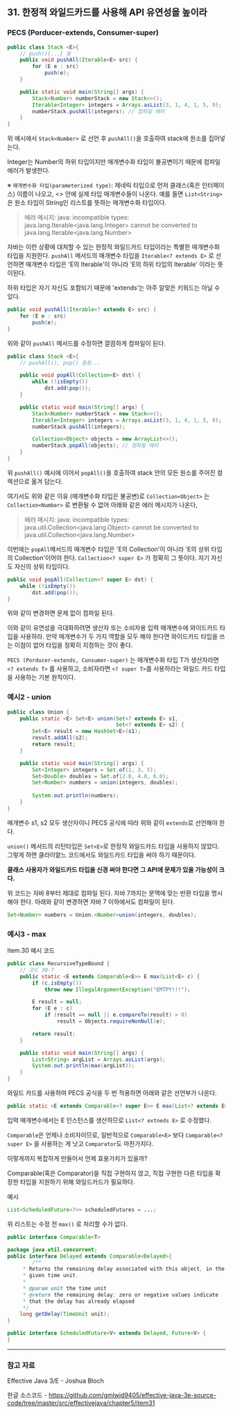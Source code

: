 ## 31. 한정적 와일드카드를 사용해 API 유연성을 높이라

### PECS (Porducer-extends, Consumer-super)

```java
public class Stack <E>{
    // push(){...} 등
    public void pushAll(Iterable<E> src) {
        for (E e : src)
            push(e);
    }

    public static void main(String[] args) {
        Stack<Number> numberStack = new Stack<>();
        Iterable<Integer> integers = Arrays.asList(3, 1, 4, 1, 5, 9);
        numberStack.pushAll(integers); // 컴파일 에러
    }
}
```

위 예시에서 `Stack<Number>` 로 선언 후 `pushAll()`을 호출하여 stack에 원소를 집어넣는다. 

Integer는 Number의 하위 타입이지만 매개변수화 타입이 불공변이기 때문에 컴파일 에러가 발생한다.

※ `매개변수화 타입(parameterized type)`: 제네릭 타입으로 먼저 클래스(혹은 인터페이스) 이름이 나오고, <> 안에 실제 타입 매개변수들이 나온다. 예를 들면 `List<String>`은 원소 타입이 String인 리스트를 뜻하는 매개변수화 타입이다.

> 에러 메시지: java: incompatible types: java.lang.Iterable<java.lang.Integer> cannot be converted to java.lang.Iterable<java.lang.Number>

자바는 이런 상황에 대처할 수 있는 한정적 와일드카드 타입이라는 특별한 매개변수화 타입을 지원한다.
`pushAll` 메서드의 매개변수 타입을 `Iterable<? extends E>` 로 선언하면 매개변수 타입은 'E의 Iterable'이 아니라 'E의 하위 타입의 Iterable' 이라는 뜻이된다. 

하위 타입은 자기 자신도 포함되기 때문에 'extends'는 아주 알맞은 키워드는 아닐 수 있다. 

```java
public void pushAll(Iterable<? extends E> src) {
    for (E e : src)
        push(e);
}
```

위와 같이 `pushAll` 메서드를 수정하면 깔끔하게 컴파일이 된다.

```java
public class Stack <E>{
    // pushAll(), pop() 등등...

    public void popAll(Collection<E> dst) {
        while (!isEmpty())
            dst.add(pop());
    }

    public static void main(String[] args) {
        Stack<Number> numberStack = new Stack<>();
        Iterable<Integer> integers = Arrays.asList(3, 1, 4, 1, 5, 9);
        numberStack.pushAll(integers);

        Collection<Object> objects = new ArrayList<>();
        numberStack.popAll(objects); // 컴파일 에러
    }
}
```

위 `pushAll()` 예시에 이어서  `popAll()`을 호출하여 stack 안의 모든 원소를 주어진 컬렉션으로 옮겨 담는다.

여기서도 위와 같은 이유 (매개변수화 타입은 불공변)로 `Collection<Object>` 는 `Collection<Number>` 로 변환될 수 없어 아래와 같은 에러 메시지가 나온다,

> 에러 메시지: java: incompatible types: java.util.Collection<java.lang.Object> cannot be converted to java.util.Collection<java.lang.Number>

이번에는 `popAll`메서드의 매개변수 타입은 'E의 Collection'이 아니라 'E의 상위 타입의 Collection'이어야 한다. `Collection<? super E>` 가 정확히 그 뜻이다. 자기 자신도 자신의 상위 타입이다.

```java
public void popAll(Collection<? super E> dst) {
    while (!isEmpty())
        dst.add(pop());
}
```
위와 같이 변경하면 문제 없이 컴파일 된다.

이와 같이 유연성을 극대화하려면 생산자 또는 소비자용 입력 매개변수에 와이드카드 타입을 사용하라. 만약 매개변수가 두 가지 역할을 모두 해야 한다면 와이드카드 타입을 쓰는 이점이 없어 타입을 정확히 지정하는 것이 좋다.

`PECS (Porducer-extends, Consumer-super)` 는 매개변수화 타입 T가 생산자라면 `<? extends T>` 를 사용하고, 소비자라면 `<? super T>`를 사용하라는 와일드 카드 타입을 사용하는 기본 원칙이다.

### 예시2 - union

```java
public class Union {
    public static <E> Set<E> union(Set<? extends E> s1,
                                   Set<? extends E> s2) {
        Set<E> result = new HashSet<E>(s1);
        result.addAll(s2);
        return result;
    }

    public static void main(String[] args) {
        Set<Integer> integers = Set.of(1, 3, 5);
        Set<Double> doubles = Set.of(2.0, 4.0, 6.0);
        Set<Number> numbers = union(integers, doubles);
        
        System.out.println(numbers);
    }
}
```
매개변수 s1, s2 모두 생산자이니 PECS 공식에 따라 위와 같이 `extends`로 선언해야 한다.

`union()` 메서드의 리턴타입은 `Set<E>`로 한정적 와일드카드 타입을 사용하지 않았다. 그렇게 하면 클라이엍느 코드에서도 와일드카드 타입을 써야 하기 때문이다.

**클래스 사용자가 와일드카드 타입을 신경 써야 한다면 그 API에 문제가 있을 가능성이 크다.**

위 코드는 자바 8부터 제대로 컴파일 된다. 자바 7까지는 문맥에 맞는 반환 타입을 명시해야 한다. 아래와 같이 변경하면 자바 7 이하에서도 컴파일이 된다.

```java
Set<Number> numbers = Union.<Number>union(integers, doubles);
```

### 예시3 - max

Item.30 예시 코드
```java
public class RecursiveTypeBound {
    // 코드 30-7 
    public static <E extends Comparable<E>> E max(List<E> c) {
        if (c.isEmpty())
            throw new IllegalArgumentException("EMTPY!!!");

        E result = null;
        for (E e : c)
            if (result == null || e.compareTo(result) > 0)
                result = Objects.requireNonNull(e);

        return result;
    }

    public static void main(String[] args) {
        List<String> argList = Arrays.asList(args);
        System.out.println(max(argList));
    }
}
```

와일드 카드를 사용하여 PECS 공식을 두 번 적용하면 아래와 같은 선언부가 나온다.
```java
public static <E extends Comparable<? super E>> E max(List<? extends E> list)
```

입력 매개변수에서는 E 인스턴스를 생산하므로 `List<? extneds E>` 로 수정했다.

`Comparable`은 언제나 소비자이므로, 일반적으로 `Comparable<E>` 보다 `Comparable<? super E>` 을 사용하는 게 낫고 `Comparator`도 마찬가지다.

이렇게까지 복잡하게 만들어서 언제 효용가치가 있을까?

Comparable(혹은 Comparator)을 직접 구현하지 않고, 직접 구현한 다른 타입을 확장한 타입을 지원하기 위해 와일드카드가 필요하다.

예시
```java
List<ScheduledFuture<?>> scheduledFutures = ...;
```
위 리스트는 수정 전 `max()` 로 처리할 수가 없다.

```java
public interface Comparable<T>

package java.util.concurrent;
public interface Delayed extends Comparable<Delayed>{
        /**
     * Returns the remaining delay associated with this object, in the
     * given time unit.
     *
     * @param unit the time unit
     * @return the remaining delay; zero or negative values indicate
     * that the delay has already elapsed
     */
    long getDelay(TimeUnit unit);
}

public interface ScheduledFuture<V> extends Delayed, Future<V> {
}
```


***

### 참고 자료
Effective Java 3/E - Joshua Bloch <br>

한글 소스코드 - https://github.com/gmlwjd9405/effective-java-3e-source-code/tree/master/src/effectivejava/chapter5/item31


